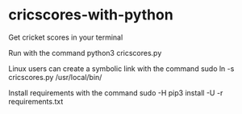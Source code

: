 # cricscores-with-python
Get cricket scores in your terminal

Run with the command python3 cricscores.py

Linux users can create a symbolic link with the command
sudo ln -s cricscores.py /usr/local/bin/

Install requirements with the command
sudo -H pip3 install -U -r requirements.txt
